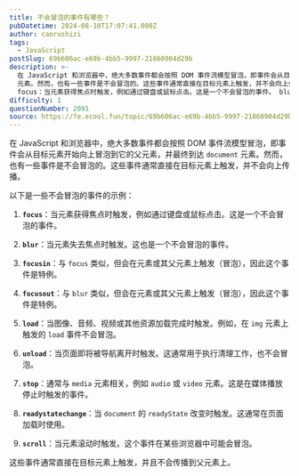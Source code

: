```yaml
---
title: 不会冒泡的事件有哪些？
pubDatetime: 2024-08-10T17:07:41.000Z
author: caorushizi
tags:
  - JavaScript
postSlug: 69b606ac-e69b-4bb5-9997-21860904d29b
description: >-
  在 JavaScript 和浏览器中，绝大多数事件都会按照 DOM 事件流模型冒泡，即事件会从目标元素开始向上冒泡到它的父元素，并最终到达 document
  元素。然而，也有一些事件是不会冒泡的。这些事件通常直接在目标元素上触发，并不会向上传播。 以下是一些不会冒泡的事件的示例：
  focus：当元素获得焦点时触发，例如通过键盘或鼠标点击。这是一个不会冒泡的事件。 blur：当元素失去焦点时触发。这
difficulty: 1
questionNumber: 2091
source: https://fe.ecool.fun/topic/69b606ac-e69b-4bb5-9997-21860904d29b
---
```


在 JavaScript 和浏览器中，绝大多数事件都会按照 DOM 事件流模型冒泡，即事件会从目标元素开始向上冒泡到它的父元素，并最终到达 `document` 元素。然而，也有一些事件是不会冒泡的。这些事件通常直接在目标元素上触发，并不会向上传播。

以下是一些不会冒泡的事件的示例：

1. **`focus`**：当元素获得焦点时触发，例如通过键盘或鼠标点击。这是一个不会冒泡的事件。

2. **`blur`**：当元素失去焦点时触发。这也是一个不会冒泡的事件。

3. **`focusin`**：与 `focus` 类似，但会在元素或其父元素上触发（冒泡），因此这个事件是特例。

4. **`focusout`**：与 `blur` 类似，但会在元素或其父元素上触发（冒泡），因此这个事件是特例。

5. **`load`**：当图像、音频、视频或其他资源加载完成时触发。例如，在 `img` 元素上触发的 `load` 事件不会冒泡。

6. **`unload`**：当页面即将被导航离开时触发。这通常用于执行清理工作，也不会冒泡。

7. **`stop`**：通常与 `media` 元素相关，例如 `audio` 或 `video` 元素。这是在媒体播放停止时触发的事件。

8. **`readystatechange`**：当 `document` 的 `readyState` 改变时触发。这通常在页面加载时使用。

9. **`scroll`**：当元素滚动时触发。这个事件在某些浏览器中可能会冒泡。

这些事件通常直接在目标元素上触发，并且不会传播到父元素上。
